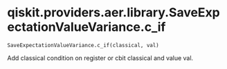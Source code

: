 # qiskit.providers.aer.library.SaveExpectationValueVariance.c\_if

`SaveExpectationValueVariance.c_if(classical, val)`

Add classical condition on register or cbit classical and value val.
